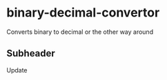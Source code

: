 # binary-decimal-convertor

Converts binary to decimal or the other way around

## Subheader

Update